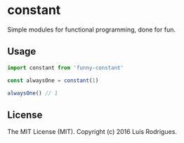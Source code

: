 # constant

Simple modules for functional programming, done for fun.

## Usage

```javascript
import constant from 'funny-constant'

const alwaysOne = constant(1)

alwaysOne() // 1
```

## License

The MIT License (MIT). Copyright (c) 2016 Luís Rodrigues.
